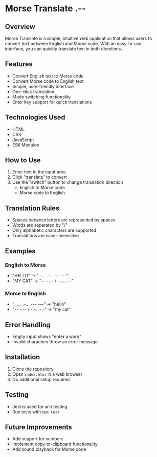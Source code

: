 # Morse Translate .--

## Overview
Morse Translate is a simple, intuitive web application that allows users to convert text between English and Morse code. With an easy-to-use interface, you can quickly translate text in both directions.

## Features
- Convert English text to Morse code
- Convert Morse code to English text
- Simple, user-friendly interface
- One-click translation
- Mode switching functionality
- Enter key support for quick translations

## Technologies Used
- HTML
- CSS
- JavaScript
- ES6 Modules

## How to Use
1. Enter text in the input area
2. Click "translate" to convert
3. Use the "switch" button to change translation direction
   - English to Morse code
   - Morse code to English

## Translation Rules
- Spaces between letters are represented by spaces
- Words are separated by "/"
- Only alphabetic characters are supported
- Translations are case-insensitive

## Examples
### English to Morse
- "HELLO" → ".... . .-.. .-.. ---"
- "MY CAT" → "-- -.-- / -.-. .- -"

### Morse to English
- ".... . .-.. .--- ---" → "hello"
- "-- -.-- / -.-. .- -" → "my cat"

## Error Handling
- Empty input shows "enter a word"
- Invalid characters throw an error message

## Installation
1. Clone the repository
2. Open `index.html` in a web browser
3. No additional setup required

## Testing
- Jest is used for unit testing
- Run tests with `npm test`

## Future Improvements
- Add support for numbers
- Implement copy-to-clipboard functionality
- Add sound playback for Morse code